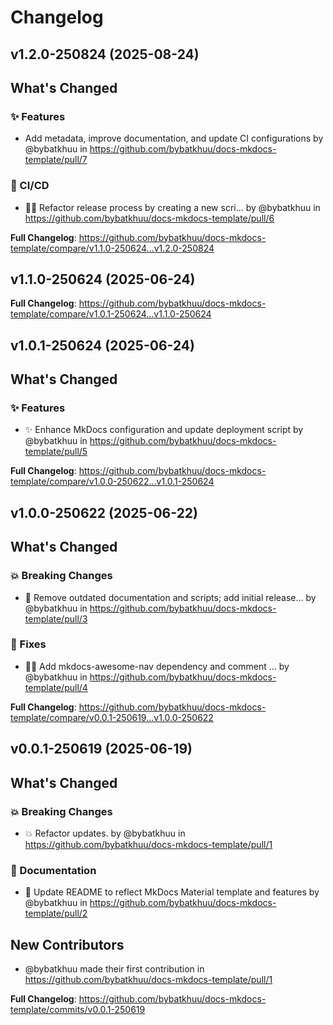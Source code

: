 # Changelog

## v1.2.0-250824 (2025-08-24)

<!-- Release notes generated using configuration in .github/release.yml at v1.2.0-250824 -->

## What's Changed
### ✨ Features
* Add metadata, improve documentation, and update CI configurations by @bybatkhuu in https://github.com/bybatkhuu/docs-mkdocs-template/pull/7
### 👷 CI/CD
* :hammer::green_heart: Refactor release process by creating a new scri… by @bybatkhuu in https://github.com/bybatkhuu/docs-mkdocs-template/pull/6


**Full Changelog**: https://github.com/bybatkhuu/docs-mkdocs-template/compare/v1.1.0-250624...v1.2.0-250824

## v1.1.0-250624 (2025-06-24)

<!-- Release notes generated using configuration in .github/release.yml at v1.1.0-250624 -->



**Full Changelog**: https://github.com/bybatkhuu/docs-mkdocs-template/compare/v1.0.1-250624...v1.1.0-250624

## v1.0.1-250624 (2025-06-24)

<!-- Release notes generated using configuration in .github/release.yml at v1.0.1-250624 -->

## What's Changed
### ✨ Features
* :sparkles: Enhance MkDocs configuration and update deployment script by @bybatkhuu in https://github.com/bybatkhuu/docs-mkdocs-template/pull/5


**Full Changelog**: https://github.com/bybatkhuu/docs-mkdocs-template/compare/v1.0.0-250622...v1.0.1-250624

## v1.0.0-250622 (2025-06-22)

<!-- Release notes generated using configuration in .github/release.yml at v1.0.0-250622 -->

## What's Changed
### 💥 Breaking Changes
* :memo: Remove outdated documentation and scripts; add initial release… by @bybatkhuu in https://github.com/bybatkhuu/docs-mkdocs-template/pull/3
### 🐛 Fixes
* :bug::heavy_plus_sign: Add mkdocs-awesome-nav dependency and comment … by @bybatkhuu in https://github.com/bybatkhuu/docs-mkdocs-template/pull/4


**Full Changelog**: https://github.com/bybatkhuu/docs-mkdocs-template/compare/v0.0.1-250619...v1.0.0-250622

## v0.0.1-250619 (2025-06-19)

<!-- Release notes generated using configuration in .github/release.yml at v0.0.1-250619 -->

## What's Changed
### 💥 Breaking Changes
* 💥 Refactor updates. by @bybatkhuu in https://github.com/bybatkhuu/docs-mkdocs-template/pull/1
### 📝 Documentation
* :memo: Update README to reflect MkDocs Material template and features by @bybatkhuu in https://github.com/bybatkhuu/docs-mkdocs-template/pull/2

## New Contributors
* @bybatkhuu made their first contribution in https://github.com/bybatkhuu/docs-mkdocs-template/pull/1

**Full Changelog**: https://github.com/bybatkhuu/docs-mkdocs-template/commits/v0.0.1-250619
